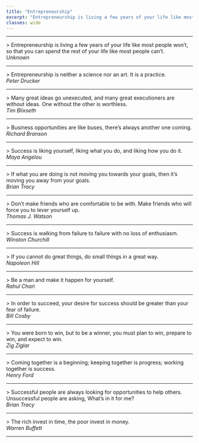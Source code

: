 ```yaml
---
title: "Entrepreneurship"
excerpt: "Entrepreneurship is living a few years of your life like most people won’t..."
classes: wide
---
```


<hr width="100%" />
> Entrepreneurship is living a few years of your life like most people won’t, so that you can spend the rest of your life like most people can’t.<br />
	<cite>Unknown</cite>
<hr width="100%" />
> Entrepreneurship is neither a science nor an art. It is a practice.<br />
	<cite>Peter Drucker</cite>
<hr width="100%" />
> Many great ideas go unexecuted, and many great executioners are without ideas. One without the other is worthless.<br />
	<cite>Tim Blixseth</cite>
<hr width="100%" />
> Business opportunities are like buses, there’s always another one coming.<br />
	<cite>Richard Branson</cite>
<hr width="100%" />
> Success is liking yourself, liking what you do, and liking how you do it.<br />
	<cite>Maya Angelou</cite>
<hr width="100%" />
> If what you are doing is not moving you towards your goals, then it’s moving you away from your goals.<br />
	<cite>Brian Tracy</cite>
<hr width="100%" />
> Don’t make friends who are comfortable to be with. Make friends who will force you to lever yourself up.<br />
	<cite>Thomas J. Watson</cite>
<hr width="100%" />
> Success is walking from failure to failure with no loss of enthusiasm.<br />
	<cite>Winston Churchill</cite>
<hr width="100%" />
> If you cannot do great things, do small things in a great way.<br />
	<cite>Napoleon Hill</cite>
<hr width="100%" />
> Be a man and make it happen for yourself.<br />
	<cite>Rahul Chari</cite>
<hr width="100%" />
> In order to succeed, your desire for success should be greater than your fear of failure.<br />
	<cite>Bill Cosby</cite>
<hr width="100%" />
> You were born to win, but to be a winner, you must plan to win, prepare to win, and expect to win.<br />
	<cite>Zig Ziglar</cite>
<hr width="100%" />
> Coming together is a beginning; keeping together is progress; working together is success.<br />
	<cite>Henry Ford</cite>
<hr width="100%" />
> Successful people are always looking for opportunities to help others. Unsuccessful people are asking, What’s in it for me?<br />
	<cite>Brian Tracy</cite>
<hr width="100%" />
> The rich invest in time, the poor invest in money.<br />
	<cite>Warren Buffett</cite>
<hr width="100%" />
